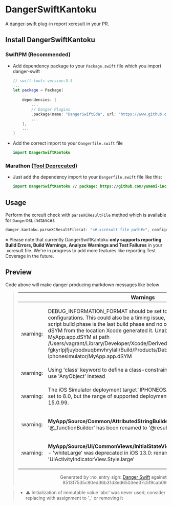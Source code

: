 # DangerSwiftKantoku

A [danger-swift](https://github.com/danger/swift) plug-in report xcresult in your PR.

## Install DangerSwiftKantoku

### SwiftPM (Recommended)

- Add dependency package to your `Package.swift` file which you import danger-swift

    ```swift
    // swift-tools-version:5.5
    ...
    let package = Package(
        ...
        dependencies: [
            ...
            // Danger Plugins
            .package(name: "DangerSwiftEda", url: "https://www.github.com/yumemi-inc/danger-swift-kantoku.git", from: "0.1.0"),
            ...
        ],
        ...
    )
    ```

- Add the correct import to your `Dangerfile.swift` file

    ```swift
    import DangerSwiftKantoku
    ```

### Marathon ([Tool Deprecated](https://github.com/JohnSundell/Marathon))

- Just add the dependency import to your `Dangerfile.swift` file like this:

    ```swift
    import DangerSwiftKantoku // package: https://github.com/yumemi-inc/danger-swift-kantoku.git
    ```

## Usage
    
Perform the xcreult check with `parseXCResultFile` method which is available for `DangerDSL` instances

```swift
danger.kantoku.parseXCResultFile(at: "<#.xcresult file path#>", configuration: .default)
```

※ Please note that currently DangerSwiftKantoku **only supports reporting Build Errors, Build Warnings, Analyze Warnings and Test Failures** in your .xcresult file. We're in progress to add more features like reporting Test Coverage in the future.

## Preview

Code above will make danger producing markdown messages like below

> <!--
>   0 failure: 
>   5 warning:  DEBUG_INFORMATION..., Using 'class' key..., The iOS Simulator..., '@_functionBuilde..., 'whiteLarge' was ...
>   
>   
>   DangerID: danger-id-Danger;
> -->
> 
> 
> <table>
>   <thead>
>     <tr>
>       <th width="50"></th>
>       <th width="100%" data-danger-table="true">Warnings</th>
>     </tr>
>   </thead>
>   <tbody><tr>
>       <td>:warning:</td>
>       <td>
> 
>   DEBUG_INFORMATION_FORMAT should be set to dwarf-with-dsym for all configurations. This could also be a timing issue, make sure the Fabric run script build phase is the last build phase and no other scripts have moved the dSYM from the location Xcode generated it. Unable to process MyApp.app.dSYM at path /Users/vagrant/Library/Developer/Xcode/DerivedData/MyApp-fgkyrlpjfjuybodxuqbmvhrylall/Build/Products/Debug-Development-iphonesimulator/MyApp.app.dSYM
>   </td>
>     </tr>
>   
> <tr>
>       <td>:warning:</td>
>       <td>Using 'class' keyword to define a class-constrained protocol is deprecated; use 'AnyObject' instead</td>
>     </tr>
>   
> <tr>
>       <td>:warning:</td>
>       <td>
> 
>   The iOS Simulator deployment target 'IPHONEOS_DEPLOYMENT_TARGET' is set to 8.0, but the range of supported deployment target versions is 9.0 to 15.0.99.
>   </td>
>     </tr>
>   
> <tr>
>       <td>:warning:</td>
>       <td>
> 
>   **MyApp/Source/Common/AttributedStringBuilder.swift#L94** - '@_functionBuilder' has been renamed to '@resultBuilder'
>   </td>
>     </tr>
>   
> <tr>
>       <td>:warning:</td>
>       <td>
> 
>   **MyApp/Source/UI/CommonViews/InitialStateView/InitialStateView.swift#L9** - 'whiteLarge' was deprecated in iOS 13.0: renamed to 'UIActivityIndicatorView.Style.large'
>   </td>
>     </tr>
>     </tr>
>   </tbody>
> </table>
> 
> 
> 
> <p align="right">
>   Generated by :no_entry_sign: <a href="https://danger.systems/swift">Danger Swift</a> against 8513f7535c90ed36b31d3ed6503ee37c5f9cab09
> </p>

> <!--
>   0 failure: 
>   1 warning:  Initialization of...
>   
>   
>   DangerID: danger-id-Danger;
>   File: CoinTrade/AppDelegate.swift;
>   Line: 48;
> -->
> 
> - :warning: Initialization of immutable value 'abc' was never used; consider replacing with assignment to '_' or removing it
